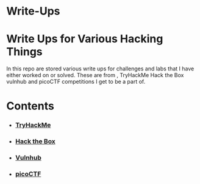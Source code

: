 # Write-Ups
# Write Ups for Various Hacking Things 

In this repo are stored various write ups for challenges and labs that I have either worked on or solved. These are from , TryHackMe Hack the Box vulnhub and picoCTF competitions I get to be a part of.

# Contents

- ### [TryHackMe](https://github.com/A3lpha/Write-Ups/tree/main/TryHackMe)

- ### [Hack the Box](https://github.com/A3lpha/Write-Ups/tree/main/Hack%20the%20Box)
  
- ### [Vulnhub](https://github.com/A3lpha/Write-Ups/tree/main/Vulnhub)

- ### [picoCTF](https://github.com/A3lpha/Write-Ups/tree/main/picoCTF)

